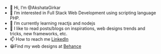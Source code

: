 - 👋 Hi, I’m @AkshataGirkar
- 👀 I’m interested in Full Stack Web Development using scripting language PHP.
- 🌱 I’m currently learning reactjs and nodejs
- 💞️ I like to read posts/blogs on inspirations, web designs trends and tricks, new frameworks, etc.
- 📫 How to reach me [LinkedIn](https://www.linkedin.com/in/akshata-girkar-469214191/)
- 😁Find my web designs at [Behance](https://www.behance.net/akshata-girkar/)
